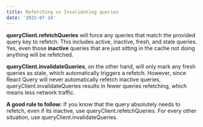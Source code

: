 ```yaml
---
title: Refetching vs Invalidating queries
date: '2022-07-14'
---
```


**queryClient.refetchQueries** will force any queries that match the provided query key to refetch. This includes active, inactive, fresh, and stale queries. Yes, even those **inactive** queries that are just sitting in the cache not doing anything will be refetched.

**queryClient.invalidateQueries**, on the other hand, will only mark any fresh queries as stale, which automatically triggers a refetch. However, since React Query will never automatically refetch inactive queries, queryClient.invalidateQueries results in fewer queries refetching, which means less network traffic.

**A good rule to follow:** If you know that the query absolutely needs to refetch, even if its inactive, use queryClient.refetchQueries. For every other situation, use queryClient.invalidateQueries.
